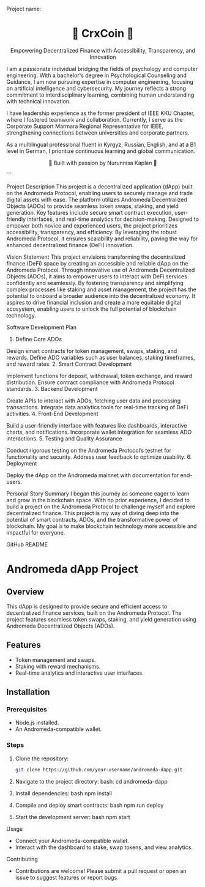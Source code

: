 Project name:

<h1 align="center">🌟 CrxCoin 🌟</h1> <p align="center">Empowering Decentralized Finance with Accessibility, Transparency, and Innovation</p>

I am a passionate individual bridging the fields of psychology and computer engineering. With a bachelor's degree in Psychological Counseling and Guidance, I am now pursuing expertise in computer engineering, focusing on artificial intelligence and cybersecurity. My journey reflects a strong commitment to interdisciplinary learning, combining human understanding with technical innovation.

I have leadership experience as the former president of IEEE KKU Chapter, where I fostered teamwork and collaboration. Currently, I serve as the Corporate Support Marmara Regional Representative for IEEE, strengthening connections between universities and corporate partners.

As a multilingual professional fluent in Kyrgyz, Russian, English, and at a B1 level in German, I prioritize continuous learning and global communication.

<p align="center">🌌 Built with passion by Nurunnisa Kaplan 🌌</p> ```

Project Description
This project is a decentralized application (dApp) built on the Andromeda Protocol, enabling users to securely manage and trade digital assets with ease. The platform utilizes Andromeda Decentralized Objects (ADOs) to provide seamless token swaps, staking, and yield generation. Key features include secure smart contract execution, user-friendly interfaces, and real-time analytics for decision-making. Designed to empower both novice and experienced users, the project prioritizes accessibility, transparency, and efficiency. By leveraging the robust Andromeda Protocol, it ensures scalability and reliability, paving the way for enhanced decentralized finance (DeFi) innovation.

Vision Statement
This project envisions transforming the decentralized finance (DeFi) space by creating an accessible and reliable dApp on the Andromeda Protocol. Through innovative use of Andromeda Decentralized Objects (ADOs), it aims to empower users to interact with DeFi services confidently and seamlessly. By fostering transparency and simplifying complex processes like staking and asset management, the project has the potential to onboard a broader audience into the decentralized economy. It aspires to drive financial inclusion and create a more equitable digital ecosystem, enabling users to unlock the full potential of blockchain technology.

Software Development Plan
1. Define Core ADOs

Design smart contracts for token management, swaps, staking, and rewards.
Define ADO variables such as user balances, staking timeframes, and reward rates.
2. Smart Contract Development

Implement functions for deposit, withdrawal, token exchange, and reward distribution.
Ensure contract compliance with Andromeda Protocol standards.
3. Backend Development

Create APIs to interact with ADOs, fetching user data and processing transactions.
Integrate data analytics tools for real-time tracking of DeFi activities.
4. Front-End Development

Build a user-friendly interface with features like dashboards, interactive charts, and notifications.
Incorporate wallet integration for seamless ADO interactions.
5. Testing and Quality Assurance

Conduct rigorous testing on the Andromeda Protocol’s testnet for functionality and security.
Address user feedback to optimize usability.
6. Deployment

Deploy the dApp on the Andromeda mainnet with documentation for end-users.

Personal Story Summary
I began this journey as someone eager to learn and grow in the blockchain space. With no prior experience, I decided to build a project on the Andromeda Protocol to challenge myself and explore decentralized finance. This project is my way of diving deep into the potential of smart contracts, ADOs, and the transformative power of blockchain. My goal is to make blockchain technology more accessible and impactful for everyone.

GitHub README

# Andromeda dApp Project  

## Overview  
This dApp is designed to provide secure and efficient access to decentralized finance services, built on the Andromeda Protocol. The project features seamless token swaps, staking, and yield generation using Andromeda Decentralized Objects (ADOs).  

## Features  
- Token management and swaps.  
- Staking with reward mechanisms.  
- Real-time analytics and interactive user interfaces.  

## Installation  

### Prerequisites  
- Node.js installed.  
- An Andromeda-compatible wallet.  

### Steps  
1. Clone the repository:  
   ```bash
   git clone https://github.com/your-username/andromeda-dapp.git  

2. Navigate to the project directory:
bash: 
cd andromeda-dapp  

3. Install dependencies:
bash
npm install  
4. Compile and deploy smart contracts:
bash
npm run deploy  
5. Start the development server:
bash
npm start  

Usage
- Connect your Andromeda-compatible wallet.
- Interact with the dashboard to stake, swap tokens, and view analytics.

Contributing

- Contributions are welcome! Please submit a pull request or open an issue to suggest features or report bugs.

